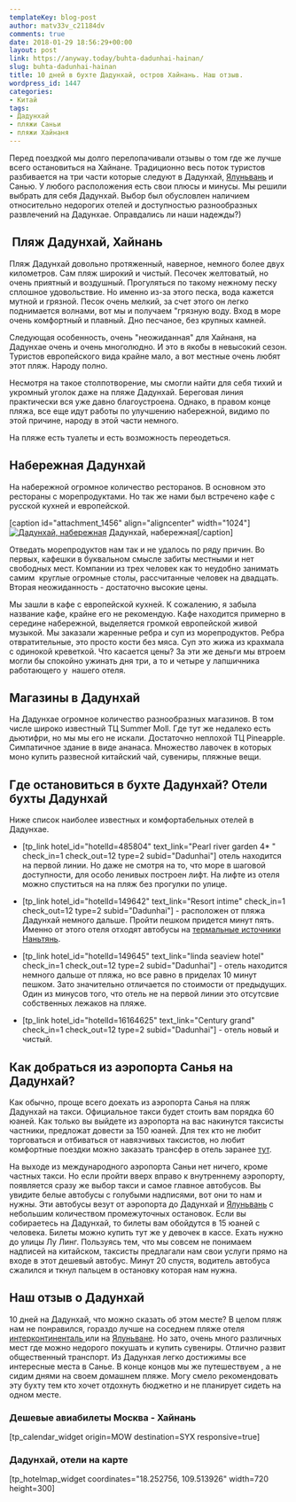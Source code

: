 ```yaml
---
templateKey: blog-post
author: matv33v_c21184dv
comments: true
date: 2018-01-29 18:56:29+00:00
layout: post
link: https://anyway.today/buhta-dadunhai-hainan/
slug: buhta-dadunhai-hainan
title: 10 дней в бухте Дадунхай, остров Хайнань. Наш отзыв.
wordpress_id: 1447
categories:
- Китай
tags:
- Дадунхай
- пляжи Саньи
- пляжи Хайнаня
---
```


Перед поездкой мы долго перелопачивали отзывы о том где же лучше всего остановиться на Хайнане. Традиционно весь поток туристов разбивается на три части которые следуют в Дадунхай, [Ялуньвань](https://anyway.today/buhta-yalunvan/) и Санью. У любого расположения есть свои плюсы и минусы. Мы решили выбрать для себя Дадунхай. Выбор был обусловлен наличием относительно недорогих отелей и доступностью разнообразных развлечений на Дадунхае. Оправдались ли наши надежды?)




<!-- more -->





##  Пляж Дадунхай, Хайнань




Пляж Дадунхай довольно протяженный, наверное, немного более двух километров. Сам пляж широкий и чистый. Песочек желтоватый, но очень приятный и воздушный. Прогуляться по такому нежному песку сплошное удовольствие. Но именно из-за этого песка, вода кажется мутной и грязной. Песок очень мелкий, за счет этого он легко поднимается волнами, вот мы и получаем "грязную воду. Вход в море очень комфортный и плавный. Дно песчаное, без крупных камней.




Следующая особенность, очень "неожиданная" для Хайнаня, на Дадунхае очень и очень многолюдно. И это в якобы в невысокий сезон. Туристов европейского вида крайне мало, а вот местные очень любят этот пляж. Народу полно.




Несмотря на такое столпотворение, мы смогли найти для себя тихий и укромный уголок даже на пляже Дадунхай. Береговая линия практически вся уже давно благоустроена. Однако, в правом конце пляжа, все еще идут работы по улучшению набережной, видимо по этой причине, народу в этой части немного.




На пляже есть туалеты и есть возможность переодеться.





## Набережная Дадунхай




На набережной огромное количество ресторанов. В основном это рестораны с морепродуктами. Но так же нами был встречено кафе с русской кухней и европейской.




[caption id="attachment_1456" align="aligncenter" width="1024"][![Дадунхай, набережная](http://anyway.today/wp-content/uploads/2016/01/MG_1172.jpg)](http://anyway.today/wp-content/uploads/2016/01/MG_1172.jpg) Дадунхай, набережная[/caption]


Отведать морепродуктов нам так и не удалось по ряду причин. Во первых, кафешки в буквальном смысле забиты местными и нет свободных мест. Компании из трех человек как то неудобно занимать самим  круглые огромные столы, рассчитанные человек на двадцать. Вторая неожиданность - достаточно высокие цены.




Мы зашли в кафе с европейской кухней. К сожалению, я забыла название кафе, крайне его не рекомендую. Кафе находится примерно в середине набережной, выделяется громкой европейской живой музыкой. Мы заказали жаренные ребра и суп из морепродуктов. Ребра отвратительные, это просто кости без мяса. Суп это жижа из крахмала с одинокой креветкой. Что касается цены? За эти же деньги мы втроем могли бы спокойно ужинать дня три, а то и четыре у лапшичника работающего у  нашего отеля.





## Магазины в Дадунхай




На Дадунхае огромное количество разнообразных магазинов. В том числе широко известный ТЦ Summer Moll. Где тут же недалеко есть дьютифри, но мы мы его не искали. Достаточно неплохой ТЦ Pineapple. Симпатичное здание в виде ананаса. Множество лавочек в которых моно купить развесной китайский чай, сувениры, пляжные вещи.





## Где остановиться в бухте Дадунхай? Отели бухты Дадунхай


Ниже список наиболее известных и комфортабельных отелей в Дадунхае.



 	
  * [tp_link hotel_id="hotelId=485804" text_link="Pearl river garden 4* " check_in=1 check_out=12 type=2 subid="Dadunhai"] отель находится на первой линии. Но даже не смотря на то, что море в шаговой доступности, для особо ленивых построен лифт. На лифте из отеля можно спуститься на на пляж без прогулки по улице.


 	
  * [tp_link hotel_id="hotelId=149642" text_link="Resort intime" check_in=1 check_out=12 type=2 subid="Dadunhai"] - расположен от пляжа Дадунхай немного дальше. Пройти пешком придется минут пять. Именно от этого отеля отходят автобусы на [термальные источники Наньтянь](https://anyway.today/termalnie-istichniki_nantyan-saniya/).


 	
  * [tp_link hotel_id="hotelId=149645" text_link="linda seaview hotel" check_in=1 check_out=12 type=2 subid="Dadunhai"] - отель находится немного дальше от пляжа, но все равно в приделах 10 минут пешком. Зато значительно отличается по стоимости от предыдущих. Один из минусов того, что отель не на первой линии это отсутсвие собственных лежаков на пляже.

 	
  * [tp_link hotel_id="hotelId=16164625" text_link="Century grand" check_in=1 check_out=12 type=2 subid="Dadunhai"] - отель новый и чистый.





## Как добраться из аэропорта Санья на Дадунхай?




Как обычно, проще всего доехать из аэропорта Санья на пляж Дадунхай на такси. Официальное такси будет стоить вам порядка 60 юаней. Как только вы выйдете из аэропорта на вас накинутся таксисты частники, предложат довести за 150 юаней. Для тех кто не любит торговаться и отбиваться от навязчивых таксистов, но любит комфортные поездки можно заказать трансфер в отель заранее [тут](https://c1.travelpayouts.com/click?shmarker=14510.pogodaHainan&promo_id=647&source_type=customlink&type=click&custom_url=https%3A%2F%2Fkiwitaxi.ru%2Fchina).




На выходе из международного аэропорта Саньи нет ничего, кроме частных такси. Но если пройти вверх вправо к внутреннему аэропорту, появляется сразу же выбор такси и самое главное автобусов. Вы увидите белые автобусы с голубыми надписями, вот они то нам и нужны. Эти автобусы везут от аэропорта до Дадунхай и [Ялуньвань](https://anyway.today/buhta-yalunvan/) с небольшим количеством промежуточных остановок. Если вы собираетесь на Дадунхай, то билеты вам обойдутся в 15 юаней с человека. Билеты можно купить тут же у девочек в кассе. Ехать нужно до улицы Лу Линг. Пользуясь тем, что мы совсем не понимаем надписей на китайском, таксисты предлагали нам свои услуги прямо на входе в этот дешевый автобус. Минут 20 спустя, водитель автобуса сжалился и ткнул пальцем в остановку которая нам нужна.





## Наш отзыв о Дадунхай




10 дней на Дадунхай, что можно сказать об этом месте? В целом пляж нам не понравился, гораздо лучше на соседнем пляже отеля [интерконтиненталь ](https://ad.admitad.com/g/83b3b940f7660367bb374ee68e9c3f/?ulp=https%3A%2F%2Fwww.booking.com%2Fhotel%2Fcn%2Fintercontinental-sanya-resort.ru.html)или на [Ялуньване](https://anyway.today/buhta-yalunvan/). Но зато, очень много различных мест где можно недорого покушать и купить сувениры. Отлично развит общественный транспорт. Из Дадунхая легко достижимы все интересные места в Санье. В конце концов мы же путешествуем , а не сидим днями на своем домашнем пляже. Могу смело рекомендовать эту бухту тем кто хочет отдохнуть бюджетно и не планирует сидеть на одном месте.





### Дешевые авиабилеты Москва - Хайнань




[tp_calendar_widget origin=MOW destination=SYX responsive=true]





### Дадунхай, отели на карте


[tp_hotelmap_widget coordinates="18.252756, 109.513926" width=720 height=300]
